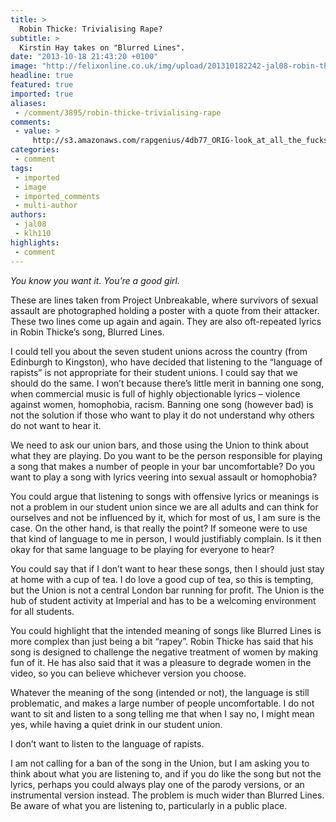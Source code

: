 ```yaml
---
title: >
  Robin Thicke: Trivialising Rape?
subtitle: >
  Kirstin Hay takes on "Blurred Lines".
date: "2013-10-18 21:43:20 +0100"
image: "http://felixonline.co.uk/img/upload/201310182242-jal08-robin-thicke.jpg"
headline: true
featured: true
imported: true
aliases:
 - /comment/3895/robin-thicke-trivialising-rape
comments:
 - value: >
     http://s3.amazonaws.com/rapgenius/4db77_ORIG-look_at_all_the_fucks_i_give.jpg,Shittiest song ever. Pure crape.,Good to see the comment moderator is rejecting views on this - I wonder if the friendly neighbourhood misogynis was pro or con....?! (If your wondering if I'm joking, your not my target audience).
categories:
 - comment
tags:
 - imported
 - image
 - imported_comments
 - multi-author
authors:
 - jal08
 - klh110
highlights:
 - comment
---
```


_You know you want it.
 You’re a good girl._

These are lines taken from Project Unbreakable, where survivors of sexual assault are photographed holding a poster with a quote from their attacker. These two lines come up again and again. They are also oft-repeated lyrics in Robin Thicke’s song, Blurred Lines.

I could tell you about the seven student unions across the country (from Edinburgh to Kingston), who have decided that listening to the “language of rapists” is not appropriate for their student unions. I could say that we should do the same. I won’t because there’s little merit in banning one song, when commercial music is full of highly objectionable lyrics – violence against women, homophobia, racism.
 Banning one song (however bad) is not the solution if those who want to play it do not understand why others do not want to hear it.

We need to ask our union bars, and those using the Union to think about what they are playing. Do you want to be the person responsible for playing a song that makes a number of people in your bar uncomfortable? Do you want to play a song with lyrics veering into sexual assault or homophobia?

You could argue that listening to songs with offensive lyrics or meanings is not a problem in our student union since we are all adults and can think for ourselves and not be influenced by it, which for most of us, I am sure is the case. On the other hand, is that really the point? If someone were to use that kind of language to me in person, I would justifiably complain. Is it then okay for that same language to be playing for everyone to hear?

You could say that if I don’t want to hear these songs, then I should just stay at home with a cup of tea. I do love a good cup of tea, so this is tempting, but the Union is not a central London bar running for profit. The Union is the hub of student activity at Imperial and has to be a welcoming environment for all students.

You could highlight that the intended meaning of songs like Blurred Lines is more complex than just being a bit “rapey”. Robin Thicke has said that his song is designed to challenge the negative treatment of women by making fun of it. He has also said that it was a pleasure to degrade women in the video, so you can believe whichever version you choose.

Whatever the meaning of the song (intended or not), the language is still problematic, and makes a large number of people uncomfortable. I do not want to sit and listen to a song telling me that when I say no, I might mean yes, while having a quiet drink in our student union.

I don’t want to listen to the language of rapists.

I am not calling for a ban of the song in the Union, but I am asking you to think about what you are listening to, and if you do like the song but not the lyrics, perhaps you could always play one of the parody versions, or an instrumental version instead. The problem is much wider than Blurred Lines. Be aware of what you are listening to, particularly in a public place.
